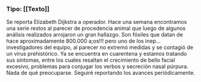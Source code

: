 ### Tipo: [[Texto]] 
Se reporta Elizabeth Dijkstra a operador. Hace una semana encontramos una serie restos al parecer de procedencia animal que luego de algunos análisis realizados arrojaron un gran hallazgo. Son fósiles que datan de hace aproximadamente 800.000 a;os!!! pero uno de los inep... investigadores del equipo, al parecer no extremó medidas y se contagió de un virus prehistórico. Ya se encuentra en cuarentena y estamos tratando sus síntomas, entre los cuales resaltan el crecimiento de bello facial excesivo, problemas para conjugar los verbos y secreción nasal púrpura. Nada de qué preocuparse. Seguiré reportando los avances periódicamente. 